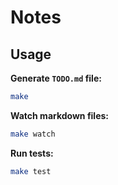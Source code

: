 # Notes

## Usage

**Generate `TODO.md` file:**
```bash
make
```

**Watch markdown files:**
```bash
make watch
```

**Run tests:**
```bash
make test
```
